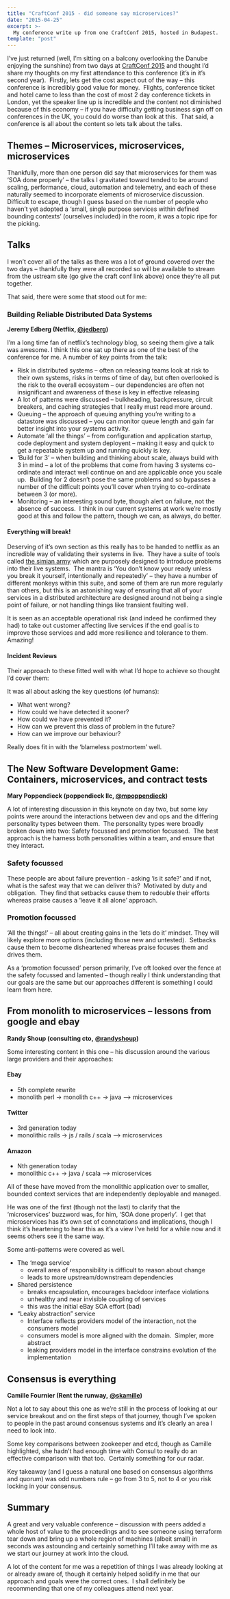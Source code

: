 ```yaml
---
title: "CraftConf 2015 - did someone say microservices?"
date: "2015-04-25"
excerpt: >-
  My conference write up from one CraftConf 2015, hosted in Budapest.
template: "post"
---
```


I’ve just returned (well, I’m sitting on a balcony overlooking the Danube enjoying the sunshine) from two days at [CraftConf 2015](http://craft-conf.com/2015) and thought I’d share my thoughts on my first attendance to this conference (it’s in it’s second year).  Firstly, lets get the cost aspect out of the way – this conference is incredibly good value for money.  Flights, conference ticket and hotel came to less than the cost of most 2 day conference tickets in London, yet the speaker line up is incredible and the content not diminished because of this economy – if you have difficulty getting business sign off on conferences in the UK, you could do worse than look at this.  That said, a conference is all about the content so lets talk about the talks.

## Themes – Microservices, microservices, microservices

Thankfully, more than one person did say that microservices for them was ‘SOA done properly’ – the talks I gravitated toward tended to be around scaling, performance, cloud, automation and telemetry, and each of these naturally seemed to incorporate elements of microservice discussion.  Difficult to escape, though I guess based on the number of people who haven’t yet adopted a ‘small, single purpose services within defined bounding contexts’ (ourselves included) in the room, it was a topic ripe for the picking.

## Talks

I won’t cover all of the talks as there was a lot of ground covered over the two days – thankfully they were all recorded so will be available to stream from the ustream site (go give the craft conf link above) once they’re all put together.

That said, there were some that stood out for me:

### Building Reliable Distributed Data Systems

**Jeremy Edberg (Netflix, [@jedberg](https://twitter.com/jedberg))**

I’m a long time fan of netflix’s technology blog, so seeing them give a talk was awesome. I think this one sat up there as one of the best of the conference for me. A number of key points from the talk:

- Risk in distributed systems – often on releasing teams look at risk to their own systems, risks in terms of time of day, but often overlooked is the risk to the overall ecosystem – our dependencies are often not insignificant and awareness of these is key in effective releasing
- A lot of patterns were discussed – bulkheading, backpressure, circuit breakers, and caching strategies that I really must read more around.
- Queuing – the approach of queuing anything you’re writing to a datastore was discussed – you can monitor queue length and gain far better insight into your systems activity.
- Automate ‘all the things’ – from configuration and application startup, code deployment and system deployent – making it easy and quick to get a repeatable system up and running quickly is key.
- ‘Build for 3’ – when building and thinking about scale, always build with 3 in mind – a lot of the problems that come from having 3 systems co-ordinate and interact well continue on and are applicable once you scale up.  Building for 2 doesn’t pose the same problems and so bypasses a number of the difficult points you’ll cover when trying to co-ordinate between 3 (or more).
- Monitoring – an interesting sound byte, though alert on failure, not the absence of success.  I think in our current systems at work we’re mostly good at this and follow the pattern, though we can, as always, do better.

#### Everything will break!

Deserving of it’s own section as this really has to be handed to netflix as an incredible way of validating their systems in live.  They have a suite of tools called [the simian army](http://techblog.netflix.com/2011/07/netflix-simian-army.html) which are purposely designed to introduce problems into their live systems.  The mantra is ‘You don’t know your ready unless you break it yourself, intentionally and repeatedly’ – they have a number of different monkeys within this suite, and some of them are run more regularly than others, but this is an astonishing way of ensuring that all of your services in a distributed architecture are designed around not being a single point of failure, or not handling things like transient faulting well. 

It is seen as an acceptable operational risk (and indeed he confirmed they had) to take out customer affecting live services if the end goal is to improve those services and add more resilience and tolerance to them.  Amazing!

#### Incident Reviews

Their approach to these fitted well with what I’d hope to achieve so thought I’d cover them:

It was all about asking the key questions (of humans):

- What went wrong?
- How could we have detected it sooner?
- How could we have prevented it?
- How can we prevent this class of problem in the future?
- How can we improve our behaviour?

Really does fit in with the ‘blameless postmortem’ well.

## The New Software Development Game: Containers, microservices, and contract tests

**Mary Poppendieck (poppendieck llc, [@mpoppendieck](https://twitter.com/mpoppendieck))**

A lot of interesting discussion in this keynote on day two, but some key points were around the interactions between dev and ops and the differing personality types between them.  The personality types were broadly broken down into two: Safety focussed and promotion focussed.  The best approach is the harness both personalities within a team, and ensure that they interact.

### Safety focussed

These people are about failure prevention - asking ‘is it safe?’ and if not, what is the safest way that we can deliver this?  Motivated by duty and obligation.  They find that setbacks cause them to redouble their efforts whereas praise causes a ‘leave it all alone’ approach.

### Promotion focussed

‘All the things!’ – all about creating gains in the ‘lets do it’ mindset. They will likely explore more options (including those new and untested).  Setbacks cause them to become disheartened whereas praise focuses them and drives them.

  

As a ‘promotion focussed’ person primarily, I’ve oft looked over the fence at the safety focussed and lamented – though really I think understanding that our goals are the same but our approaches different is something I could learn from here.

## From monolith to microservices – lessons from google and ebay

**Randy Shoup (consulting cto,** [**@randyshoup**](https://twitter.com/randyshoup)**)**

Some interesting content in this one – his discussion around the various large providers and their approaches:

#### Ebay

- 5th complete rewrite
- monolith perl -> monolith c++ -> java –> microservices

#### Twitter  

- 3rd generation today
- monolithic rails -> js / rails / scala –> microservices

#### Amazon

- Nth generation today
- monolithic c++ -> java / scala –> microservices

All of these have moved from the monolithic application over to smaller, bounded context services that are independently deployable and managed.

He was one of the first (though not the last) to clarify that the ‘microservices’ buzzword was, for him, ‘SOA done properly’.  I get that microservices has it’s own set of connotations and implications, though I think it’s heartening to hear this as it’s a view I’ve held for a while now and it seems others see it the same way.

Some anti-patterns were covered as well.

- The ‘mega service'
    - overall area of responsibility is difficult to reason about change
    - leads to more upstream/downstream dependencies
- Shared persistence
    - breaks encapsulation, encourages backdoor interface violations
    - unhealthy and near invisible coupling of services
    - this was the initial eBay SOA effort (bad)
- “Leaky abstraction” service
    - Interface reflects providers model of the interaction, not the consumers model
    - consumers model is more aligned with the domain.  Simpler, more abstract
    - leaking providers model in the interface constrains evolution of the implementation

## Consensus is everything

**Camille Fournier (Rent the runway,** [**@skamille**](https://twitter.com/skamille)**)**

Not a lot to say about this one as we’re still in the process of looking at our service breakout and on the first steps of that journey, though I’ve spoken to people in the past around consensus systems and it’s clearly an area I need to look into.

Some key comparisons between zookeeper and etcd, though as Camille highlighted, she hadn’t had enough time with Consul to really do an effective comparison with that too.  Certainly something for our radar.

Key takeaway (and I guess a natural one based on consensus algorithms and quorum) was odd numbers rule – go from 3 to 5, not to 4 or you risk locking in your consensus.

  

## Summary

A great and very valuable conference – discussion with peers added a whole host of value to the proceedings and to see someone using terraform tear down and bring up a whole region of machines (albeit small) in seconds was astounding and certainly something I’ll take away with me as we start our journey at work into the cloud.

A lot of the content for me was a repetition of things I was already looking at or already aware of, though it certainly helped solidify in me that our approach and goals were the correct ones.  I shall definitely be recommending that one of my colleagues attend next year.
